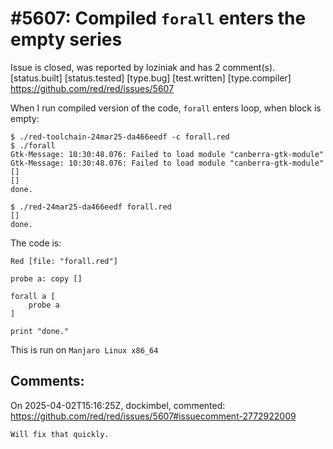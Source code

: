 
#5607: Compiled `forall` enters the empty series
================================================================================
Issue is closed, was reported by loziniak and has 2 comment(s).
[status.built] [status.tested] [type.bug] [test.written] [type.compiler]
<https://github.com/red/red/issues/5607>

When I run compiled version of the code, `forall` enters loop, when block is empty:

```
$ ./red-toolchain-24mar25-da466eedf -c forall.red
$ ./forall 
Gtk-Message: 10:30:48.076: Failed to load module "canberra-gtk-module"
Gtk-Message: 10:30:48.076: Failed to load module "canberra-gtk-module"
[]
[]
done.

$ ./red-24mar25-da466eedf forall.red 
[]
done.
```

The code is:

```
Red [file: "forall.red"]

probe a: copy []

forall a [
	probe a
]

print "done."
```

This is run on `Manjaro Linux x86_64`



Comments:
--------------------------------------------------------------------------------

On 2025-04-02T15:16:25Z, dockimbel, commented:
<https://github.com/red/red/issues/5607#issuecomment-2772922009>

    Will fix that quickly.

